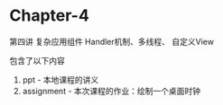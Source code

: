 # Chapter-4
第四讲 复杂应用组件 Handler机制、多线程、 自定义View

包含了以下内容

1. ppt - 本地课程的讲义
2. assignment - 本次课程的作业：绘制一个桌面时钟
